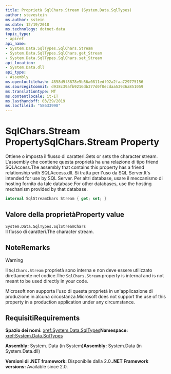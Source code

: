 ```yaml
---
title: Proprietà SqlChars.Stream (System.Data.SqlTypes)
author: stevestein
ms.author: sstein
ms.date: 12/19/2018
ms.technology: dotnet-data
topic_type:
- apiref
api_name:
- System.Data.SqlTypes.SqlChars.Stream
- System.Data.SqlTypes.SqlChars.get_Stream
- System.Data.SqlTypes.SqlChars.set_Stream
api_location:
- System.Data.dll
api_type:
- Assembly
ms.openlocfilehash: 4858d9f8878e5b56a0811edf92a2faa729775156
ms.sourcegitcommit: d938c39afb9216db377d0f0ecdaa53936a851059
ms.translationtype: MT
ms.contentlocale: it-IT
ms.lasthandoff: 03/29/2019
ms.locfileid: "58633998"
---
```

# <a name="sqlcharsstream-property"></a><span data-ttu-id="4a6b8-102">SqlChars.Stream Property</span><span class="sxs-lookup"><span data-stu-id="4a6b8-102">SqlChars.Stream Property</span></span>

<span data-ttu-id="4a6b8-103">Ottiene o imposta il flusso di caratteri.</span><span class="sxs-lookup"><span data-stu-id="4a6b8-103">Gets or sets the character stream.</span></span> <span data-ttu-id="4a6b8-104">L'assembly che contiene questa proprietà ha una relazione di tipo friend SQLAccess.</span><span class="sxs-lookup"><span data-stu-id="4a6b8-104">The assembly that contains this property has a friend relationship with SQLAccess.dll.</span></span> <span data-ttu-id="4a6b8-105">Si tratta per l'uso da SQL Server.</span><span class="sxs-lookup"><span data-stu-id="4a6b8-105">It's intended for use by SQL Server.</span></span> <span data-ttu-id="4a6b8-106">Per altri database, usare il meccanismo di hosting fornito da tale database.</span><span class="sxs-lookup"><span data-stu-id="4a6b8-106">For other databases, use the hosting mechanism provided by that database.</span></span>

```csharp
internal SqlStreamChars Stream { get; set; }
```

## <a name="property-value"></a><span data-ttu-id="4a6b8-107">Valore della proprietà</span><span class="sxs-lookup"><span data-stu-id="4a6b8-107">Property value</span></span>

`System.Data.SqlTypes.SqlStreamChars`\
<span data-ttu-id="4a6b8-108">Il flusso di caratteri.</span><span class="sxs-lookup"><span data-stu-id="4a6b8-108">The character stream.</span></span>

## <a name="remarks"></a><span data-ttu-id="4a6b8-109">Note</span><span class="sxs-lookup"><span data-stu-id="4a6b8-109">Remarks</span></span>

> [!WARNING]
> <span data-ttu-id="4a6b8-110">Il `SqlChars.Stream` proprietà sono interna e non deve essere utilizzato direttamente nel codice.</span><span class="sxs-lookup"><span data-stu-id="4a6b8-110">The `SqlChars.Stream` property is internal and is not meant to be used directly in your code.</span></span>
>
> <span data-ttu-id="4a6b8-111">Microsoft non supporta l'uso di questa proprietà in un'applicazione di produzione in alcuna circostanza.</span><span class="sxs-lookup"><span data-stu-id="4a6b8-111">Microsoft does not support the use of this property in a production application under any circumstance.</span></span>

## <a name="requirements"></a><span data-ttu-id="4a6b8-112">Requisiti</span><span class="sxs-lookup"><span data-stu-id="4a6b8-112">Requirements</span></span>

<span data-ttu-id="4a6b8-113">**Spazio dei nomi:** <xref:System.Data.SqlTypes></span><span class="sxs-lookup"><span data-stu-id="4a6b8-113">**Namespace:** <xref:System.Data.SqlTypes></span></span>

<span data-ttu-id="4a6b8-114">**Assembly:** System. Data (in System)</span><span class="sxs-lookup"><span data-stu-id="4a6b8-114">**Assembly:** System.Data (in System.Data.dll)</span></span>

<span data-ttu-id="4a6b8-115">**Versioni di .NET framework:** Disponibile dalla 2.0.</span><span class="sxs-lookup"><span data-stu-id="4a6b8-115">**.NET Framework versions:** Available since 2.0.</span></span>